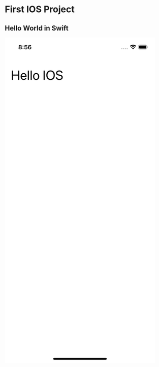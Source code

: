 # First IOS Project

## Hello World in Swift

![alt Hello IOS Project Snapshot](./Hello-Ios-snapshot.png)

